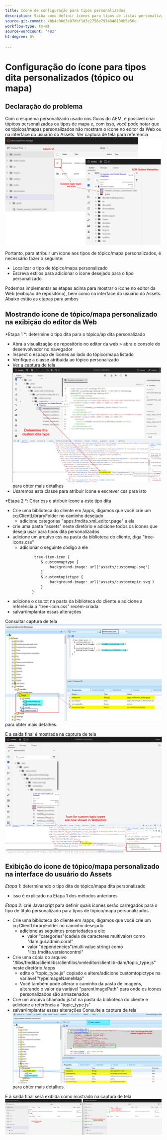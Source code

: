```yaml
---
title: Ícone de configuração para tipos personalizados
description: Saiba como definir ícones para tipos de listas personalizadas para mostrar seus ícones em diferentes interfaces do usuário no AEM
source-git-commit: 40b4c0803c87dbf1d3c2756e7974848100b5e56e
workflow-type: tm+mt
source-wordcount: '482'
ht-degree: 0%

---
```


# Configuração do ícone para tipos dita personalizados (tópico ou mapa)


## Declaração do problema

Com o esquema personalizado usado nos Guias do AEM, é possível criar tópicos personalizados ou tipos de mapa e, com isso, você pode notar que os tópicos/mapas personalizados não mostram o ícone no editor da Web ou na interface do usuário do Assets. Ver captura de tela para referência ![captura de tela para referência](../assets/authoring/custom-ditatype-icon-notshown.png)

Portanto, para atribuir um ícone aos tipos de tópico/mapa personalizados, é necessário fazer o seguinte:
- Localizar o tipo de tópico/mapa personalizado
- Escreva estilos para adicionar o ícone desejado para o tipo personalizado


Podemos implementar as etapas acima para mostrar o ícone no editor da Web (exibição de repositório), bem como na interface do usuário do Assets. Abaixo estão as etapas para ambos


## Mostrando ícone de tópico/mapa personalizado na exibição do editor da Web

*Etapa 1 *: determine o tipo dita para o tópico/ap dita personalizado
- Abra a visualização de repositório no editor da web > abra o console do desenvolvedor no navegador
- Inspect o espaço de ícones ao lado do tópico/mapa listado
- Verifique a classe atribuída ao tópico personalizado
- Ver a captura de tela ![Ver a captura de tela](../assets/authoring/custom-ditatype-icon-knowditatype.png) para obter mais detalhes
- Usaremos esta classe para atribuir ícone e escrever css para isto

*Etapa 2 *: Criar css e atribuir ícone a este tipo dita
- Crie uma biblioteca do cliente em /apps, digamos que você crie um cq:ClientLibraryFolder no caminho desejado
   - adicione categorias &quot;apps.fmdita.xml_editor.page&quot; a ela
- crie uma pasta &quot;assets&quot; neste diretório e adicione todos os ícones que deseja usar para tipos dita personalizados
- adicione um arquivo css na pasta da biblioteca do cliente, diga &quot;tree-icons.css&quot;
   - adicionar o seguinte código a ele

```
            .tree-item-icon {
                &.custommaptype {
                    background-image: url('assets/custommap.svg')
                }
                &.customtopictype {
                    background-image: url('assets/customtopic.svg')
                }
            }
```

- adicione o css.txt na pasta da biblioteca do cliente e adicione a referência a &quot;tree-icon.css&quot; recém-criada
- salvar/implantar essas alterações

Consultar captura de tela ![Consultar captura de tela](../assets/authoring/custom-ditatype-icon-define-webeditor-styles.png) para obter mais detalhes.

E a saída final é mostrada na captura de tela ![mostrado na captura de tela](../assets/authoring/custom-ditatype-icon-webeditor-showstyles.png)


## Exibição do ícone de tópico/mapa personalizado na interface do usuário do Assets

*Etapa 1*: determinando o tipo dita do tópico/mapa dita personalizado
- isso é explicado na Etapa 1 dos métodos anteriores

*Etapa 2*: crie Javascript para definir quais ícones serão carregados para o tipo de título personalizado para tipos de tópico/mapa personalizados
- Crie uma biblioteca do cliente em /apps, digamos que você crie um cq:ClientLibraryFolder no caminho desejado
   - adicione as seguintes propriedades a ele:
      - valor &quot;categories&quot;(cadeia de caracteres multivalor) como &quot;dam.gui.admin.coral&quot;
      - valor &quot;dependencies&quot;(multi value string) como &quot;libs.fmdita.versioncontrol&quot;
- Crie uma cópia do arquivo &quot;/libs/fmdita/clientlibs/clientlibs/xmleditor/clientlib-dam/topic_type.js&quot; neste diretório /apps
   - edite o &quot;topic_type.js&quot; copiado e altere/adicione customtopictype na variável &quot;typeImageNameMap&quot;
   - Você também pode alterar o caminho da pasta de imagens, alterando o valor da variável &quot;parentImagePath&quot; para onde os ícones personalizados são armazenados
- Crie um arquivo chamado js.txt na pasta da biblioteca do cliente e adicione a referência a &quot;topic_type.js&quot;
- salvar/implantar essas alterações Consulte a captura de tela ![Consultar captura de tela](../assets/authoring/custom-ditatype-icon-define-assetsui-styles.png) para obter mais detalhes.

E a saída final será exibida como mostrado na captura de tela ![mostrado na captura de tela](../assets/authoring/custom-ditatype-icon-assetsui-showstyles.png)